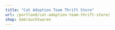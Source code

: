 ```yaml
---
title: "Cat Adoption Team Thrift Store"
url: /portland/cat-adoption-team-thrift-store/
shop: Gebrauchtwaren
---
```

